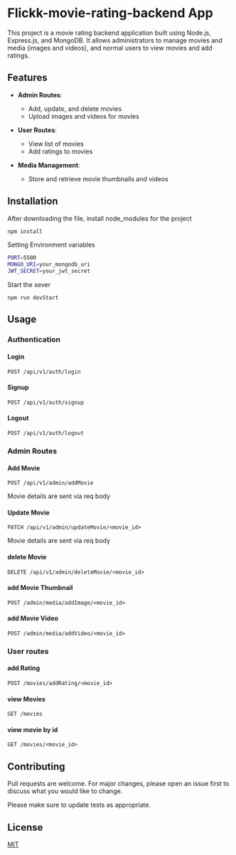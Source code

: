  # Flickk-movie-rating-backend App

This project is a movie rating backend application built using Node.js, Express.js, and MongoDB. It allows administrators to manage movies and media (images and videos), and normal users to view movies and add ratings.

## Features

- **Admin Routes**:
  - Add, update, and delete movies
  - Upload images and videos for movies

- **User Routes**:
  - View list of movies
  - Add ratings to movies

- **Media Management**:
  - Store and retrieve movie thumbnails and videos

## Installation

After downloading the file, install node_modules for the project 

```bash
npm install
```

Setting Environment variables

```bash
PORT=5500
MONGO_URI=your_mongodb_uri
JWT_SECRET=your_jwt_secret
```

Start the sever 

```
npm run devStart
```


## Usage

### Authentication 
#### Login
```
POST /api/v1/auth/login
```
#### Signup
```
POST /api/v1/auth/signup
```
#### Logout
```
POST /api/v1/auth/logout
```

### Admin Routes
#### Add Movie
```
POST /api/v1/admin/addMovie
```
Movie details are sent via req body

#### Update Movie
```
PATCH /api/v1/admin/updateMovie/<movie_id>
```
Movie details are sent via req body

#### delete Movie
```
DELETE /api/v1/admin/deleteMovie/<movie_id>
```

#### add Movie Thumbnail
```
POST /admin/media/addImage/<movie_id>
```

#### add Movie Video
```
POST /admin/media/addVideo/<movie_id>
```

### User routes
#### add Rating

```
POST /movies/addRating/<movie_id>
```

#### view Movies

```
GET /movies
```

#### view movie by id
```
GET /movies/<movie_id>
```


## Contributing

Pull requests are welcome. For major changes, please open an issue first
to discuss what you would like to change.

Please make sure to update tests as appropriate.

## License

[MIT](https://choosealicense.com/licenses/mit/)
